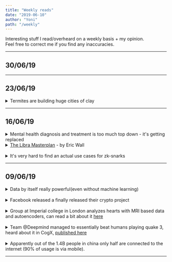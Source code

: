 ```yaml
---
title: "Weekly reads"
date: "2019-06-10"
author: "Yoni"
path: "/weekly"
---
```

Interesting stuff I read/overheard on a weekly basis + my opinion.  
Feel free to correct me if you find any inaccuracies.

---
## 30/06/19


---
## 23/06/19

<details><summary>Termites are building huge cities of clay</summary>

> I find this particularly interesting from 2 perspectives. 
> 1. First spontaneous organization of complex structures by seemingly simple creatures
> 2. Can we learn something from it and use it to optimize the way we design our buildings/cities?
>
> Termites must be optimizing for something in their construction, maybe efficiency of getting from everywhere to everywhere in the colony?

</details>


---
## 16/06/19
<details><summary>Mental health diagnosis and treatment is too much top down - it's getting replaced</summary>

 > I've been to the happiness day hackathon on Saturday.
 > One of the talks there was about how different symptoms can be classified as the same mental illness.  
 > The classic example being all the symptoms that fall under depression: insomnia, anxiety, sadness and more.  
 > But we still classify any combination of those as depression, and as result treat them the same way.
 > This often leads to initial treatment being ineffective and then a few critical months of trial and error of several medications.
 >
 > My thinking is that a better, more individual symptom based diagnosis can help provide much better and more accurate treatment from the get go. 
</details>



<details><summary><a href="https://medium.com/@ercwl/the-libra-masterplan-dc9560e41c87">The Libra Masterplan</a> - by Eric Wall</summary>

> Initial claim here is that the pseudonymous Bitcoin model is the ultimate one due to both protecting user privacy and allowing sufficient regulatory auditing. I think that with coinjoins this actually might not be too far off. Bitcoin is not fungible but that plays in it's favor in terms of relationship with the regulator.  
>
> So now Libra adopts this model to enable the currency to spread as easily as possible with minimal regulatory burden on facebook. Immediate question, why is this good for facebook?
>
> The answer that emerges is that facebook is building a genuinely "good" base layer in order to control much of the layers on top of it (via calibra). I think this is a much more positive version of what could be very sinister Zuckbucks.
>
> Where I diverge from the author is in how this effects bitcoin. I think that if the base layer of libra will be permissionless/decentralized enough bitcoin will lose alot of it's allure as an investment vehicle compared to libra or libra based ones.

</details>
<br/>

<details><summary>It's very hard to find an actual use cases for zk-snarks</summary>

> I was at a pretty cool zero knowledge proof workshop hosted at Primal Base, finally got a chance to look a bit more deeply into the practical usage of ZKP. A lot of really great people. Unfortunately was at the first day only.  
> My biggest take was that it's really hard to find an actual use case that justifies general ZKP (like snarks).  
> Often it makes much more sense to use more "standard" cryptographic primitives. The exceptions seem to be:
> 1. Private payments (a la ZCash)
> 2. Identity related proofs (but I suspect a large amount of cases that fall under this category can be solved with a better identity scheme only) 
> What might be really interesting in the future is using universal circuits as a basis for a blockchain to allow more general proofs to be executed on top of it.

</details>

___

## 09/06/19

<details><summary>Data by itself really powerful(even without machine learning) </summary>

> I met with a friend who has shown me some of data he and his company collect as part of their work. Not personal data, everything is in the public domain. The insights you could collect from this raw data just by manual inspection are mindblowing and are bound to be even more insane when some sort of machine learning is used.  
> Wonder how much of the benefits of machine learning applied in business is just a proxy implementing data acquisition and inspection processes.

</details>
<br/>


<details><summary>Facebook released a finally released their crypto project</summary>

> It's a coin, it's a wallet, it's a PR machine. I'll write something about it when I finally read the details but seems it interesting. 
</details>  
<br/>

<details><summary>Group at Imperial college in London analyzes hearts with MRI based data and autoencoders, can read a bit about it <a href="https://lms.mrc.ac.uk/ai-analysis-predicts-survival-from-heart-movement/">here</a></summary>

> Really personally exciting. Heart disease runs in my family and any prospects of earlier/better discovery are making me feel just a bit safer.
> They have further research ongoing to map more data on top of the functional one:
> - Advanced variant of ECG for electric activity 
> - Some sort of metabolic analysis.
> 
> I wonder if how much of a generalization would it be to apply to other internal organs (liver, lungs etc.)
</details>
<br/>

<details><summary>Team @Deepmind managed to essentially beat humans playing quake 3, heard about it in CogX, <a href="https://science.sciencemag.org/content/364/6443/859">published here</a></summary>

> Disclaimer: Haven't deep dived into the actual paper yet.
> Unsurprisingly they used [RNNs](https://en.wikipedia.org/wiki/Recurrent_neural_network) to represent time based advancement/decision making. Where the output of each generative step is the next decision to make.  
>   
> Where it gets extremely cool bit is how they stacked RNNs with time steps of varying length on top of each other. This creates a sort of fast system/slow system where one can carry intent and the other respond to immediate action and update the higher systems when their time steps sync.
> This is really cool. I wonder if this can be applied elsewhere? Perhaps robotics.
</details>
<br/>
<details><summary> Apparently out of the 1.4B people in china only half are connected to the internet (90% of usage is via mobile).</summary>

> I find this interesting for two reasons:
>
> 1. Only **half** is connected, looks like a huge opportunity/ study case. What  makes the other half different. I imagine age is a big difference but what else? Could this be traced back to specific decisions and plans of the CPC?
> 2. The fact that mobile completely leapfrogged the PC. This probably happened because China was exposed to both types of devices at the same time. Does this mean that mobile devices are more intuitive to someone who didn't deal with any device before. I wonder if we'll see something similar with Africa/ parts of South America and wearables/
</details>

---